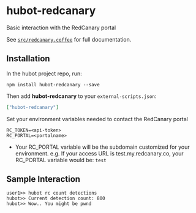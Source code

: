 # hubot-redcanary

Basic interaction with the RedCanary portal

See [`src/redcanary.coffee`](src/redcanary.coffee) for full documentation.

## Installation

In the hubot project repo, run:

`npm install hubot-redcanary --save`

Then add **hubot-redcanary** to your `external-scripts.json`:

```json
["hubot-redcanary"]
```

Set your environment variables needed to contact the RedCanary portal

```
RC_TOKEN=<api-token>
RC_PORTAL=<portalname>
```
* Your RC_PORTAL variable will be the subdomain customized for your environment. e.g. If your access URL is test.my.redcanary.co, your RC_PORTAL variable would be:
```test```

## Sample Interaction

```
user1>> hubot rc count detections
hubot>> Current detection count: 800
hubot>> Wow.. You might be pwnd
```
